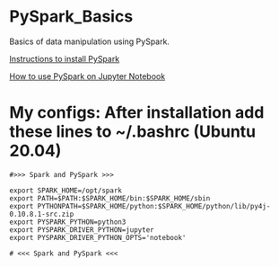 # PySpark_Basics
Basics of data manipulation using PySpark.

[Instructions to install PySpark](https://computingforgeeks.com/how-to-install-apache-spark-on-ubuntu-debian/)

[How to use PySpark on Jupyter Notebook](https://opensource.com/article/18/11/pyspark-jupyter-notebook)

# My configs: After installation add these lines to ~/.bashrc (Ubuntu 20.04)

```
#>>> Spark and PySpark >>>

export SPARK_HOME=/opt/spark
export PATH=$PATH:$SPARK_HOME/bin:$SPARK_HOME/sbin
export PYTHONPATH=$SPARK_HOME/python:$SPARK_HOME/python/lib/py4j-0.10.8.1-src.zip
export PYSPARK_PYTHON=python3
export PYSPARK_DRIVER_PYTHON=jupyter
export PYSPARK_DRIVER_PYTHON_OPTS='notebook'

# <<< Spark and PySpark <<<
